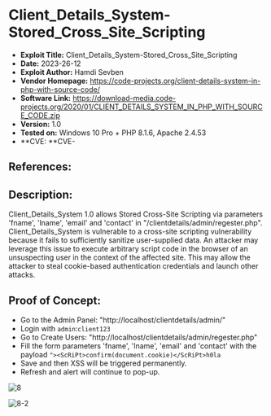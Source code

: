 # Client_Details_System-Stored_Cross_Site_Scripting
+ **Exploit Title:** Client_Details_System-Stored_Cross_Site_Scripting
+ **Date:** 2023-26-12
+ **Exploit Author:** Hamdi Sevben
+ **Vendor Homepage:** https://code-projects.org/client-details-system-in-php-with-source-code/
+ **Software Link:** https://download-media.code-projects.org/2020/01/CLIENT_DETAILS_SYSTEM_IN_PHP_WITH_SOURCE_CODE.zip
+ **Version:** 1.0
+ **Tested on:** Windows 10 Pro + PHP 8.1.6, Apache 2.4.53
+ **CVE: **CVE-

## References: 

## Description:
Client_Details_System 1.0 allows Stored Cross-Site Scripting via parameters 'fname', 'lname', 'email' and 'contact' in "/clientdetails/admin/regester.php". Client_Details_System is vulnerable to a cross-site scripting vulnerability because it fails to sufficiently sanitize user-supplied data.
An attacker may leverage this issue to execute arbitrary script code in the browser of an unsuspecting user in the context of the affected site. This may allow the attacker to steal cookie-based authentication credentials and launch other attacks.

## Proof of Concept:
+ Go to the Admin Panel: "http://localhost/clientdetails/admin/"
+ Login with `admin`:`client123`
+ Go to Create Users: "http://localhost/clientdetails/admin/regester.php"
+ Fill the form parameters 'fname', 'lname', 'email' and 'contact' with the payload `"><ScRiPt>confirm(document.cookie)</ScRiPt>h0la`
+ Save and then XSS will be triggered permanently.
+ Refresh and alert will continue to pop-up.

![8](https://github.com/h4md153v63n/CVEs/assets/5091265/2f2c7ec3-ed0c-4d83-810e-4dcb3fa66ebc)

![8-2](https://github.com/h4md153v63n/CVEs/assets/5091265/f0dce129-7d86-40ce-9f02-9f8fb47cb40e)

